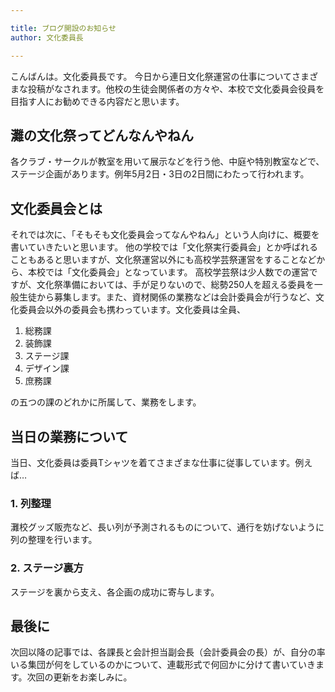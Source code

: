 ```yaml
---

title: ブログ開設のお知らせ
author: 文化委員長

---
```


こんばんは。文化委員長です。
今日から連日文化祭運営の仕事についてさまざまな投稿がなされます。他校の生徒会関係者の方々や、本校で文化委員会役員を目指す人にお勧めできる内容だと思います。

## 灘の文化祭ってどんなんやねん
各クラブ・サークルが教室を用いて展示などを行う他、中庭や特別教室などで、ステージ企画があります。例年5月2日・3日の2日間にわたって行われます。

## 文化委員会とは
それでは次に、「そもそも文化委員会ってなんやねん」という人向けに、概要を書いていきたいと思います。
他の学校では「文化祭実行委員会」とか呼ばれることもあると思いますが、文化祭運営以外にも高校学芸祭運営をすることなどから、本校では「文化委員会」となっています。
高校学芸祭は少人数での運営ですが、文化祭準備においては、手が足りないので、総勢250人を超える委員を一般生徒から募集します。また、資材関係の業務などは会計委員会が行うなど、文化委員会以外の委員会も携わっています。文化委員は全員、
1. 総務課
2. 装飾課
3. ステージ課
4. デザイン課
5. 庶務課

の五つの課のどれかに所属して、業務をします。

## 当日の業務について
当日、文化委員は委員Tシャツを着てさまざまな仕事に従事しています。例えば…
### 1. 列整理
灘校グッズ販売など、長い列が予測されるものについて、通行を妨げないように列の整理を行います。
### 2. ステージ裏方
ステージを裏から支え、各企画の成功に寄与します。

## 最後に
次回以降の記事では、各課長と会計担当副会長（会計委員会の長）が、自分の率いる集団が何をしているのかについて、連載形式で何回かに分けて書いていきます。次回の更新をお楽しみに。